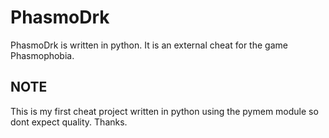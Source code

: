 # PhasmoDrk
PhasmoDrk is written in python. It is an external cheat for the game Phasmophobia.

## NOTE
This is my first cheat project written in python using the pymem module so dont expect quality. Thanks.
